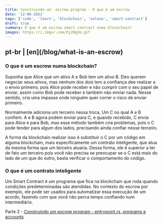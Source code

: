 ```yaml
---
title: Construindo um  escrow program - O que é um escrow
date: '12-06-2021'
tags: ['code', 'learn', 'blockchain', 'solana', 'smart-contract']
draft: true
summary: O que é um escrow smart contract numa blockchain?
images: https://i.imgur.com/hj2Hg3o.gif
---
```


<h2>pt-br | [en](/blog/what-is-an-escrow)</h2>

### O que é um escrow numa blockchain?

Suponha que Alice que um ativo A e Bob tem um ativo B. Eles querem negociar seus ativos, mas nenhum dos dois tem a confiança dee realizar a o envio primeiro, pois Alice pode receber e não cumprir com o seu papel de enviar, assim como Bob pode receber e também não enviar nada. Nesse sentido, cria uma impasse onde ninguém quer correr o risco de enviar primeiro.

Normalmente adiciona um terceiro nessa troca, Um C no qual A e B confiem. A e B agora podem enviar para C, e quando recebido, C envia para Alice e para Bob, mas esse método também cria problemas, pois o C pode tender para algum dos lados, precisando ainda confiar nesse terceiro.

A forma da blockchain realizar isso é substituir o C por um código em alguma blockchain, mais especificamente um contrato inteligente, que atua da mesma forma que um terceiro atuaria. Dessa forma, ele é superior a ter de fato um terceiro pois você não precisa se preocupar se o C está mais do lado de um que do outro, basta verificar o comportamento do código.

### O que é um contrato inteligente

Um Smart Contract é um programa que fica na blockchain que roda quando condições predeterminadas são atendidas. No contexto do escrow por exemplo, ele pode ser usados para automatizar essa execução de um acordo, fazendo com que você não perca tempo confiando num intermediário.

Parte 2 - [Construindo um escrow program - entrypoint.rs, programs e accounts](/blog/building-an-escrow-program-entrypoint-programs-accountsPtBr)
